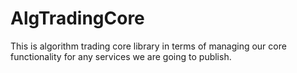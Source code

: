 # AlgTradingCore
This is algorithm trading core library in terms of managing our core functionality for any services we are going to  publish.
